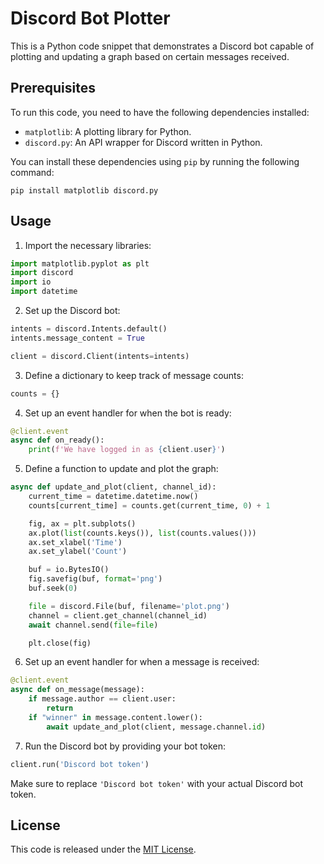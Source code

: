 # Discord Bot Plotter

This is a Python code snippet that demonstrates a Discord bot capable of plotting and updating a graph based on certain messages received.

## Prerequisites

To run this code, you need to have the following dependencies installed:

- `matplotlib`: A plotting library for Python.
- `discord.py`: An API wrapper for Discord written in Python.

You can install these dependencies using `pip` by running the following command:

```
pip install matplotlib discord.py
```

## Usage

1. Import the necessary libraries:

```python
import matplotlib.pyplot as plt
import discord
import io
import datetime
```

2. Set up the Discord bot:

```python
intents = discord.Intents.default()
intents.message_content = True

client = discord.Client(intents=intents)
```

3. Define a dictionary to keep track of message counts:

```python
counts = {}
```

4. Set up an event handler for when the bot is ready:

```python
@client.event
async def on_ready():
    print(f'We have logged in as {client.user}')
```

5. Define a function to update and plot the graph:

```python
async def update_and_plot(client, channel_id):
    current_time = datetime.datetime.now()
    counts[current_time] = counts.get(current_time, 0) + 1

    fig, ax = plt.subplots()
    ax.plot(list(counts.keys()), list(counts.values()))
    ax.set_xlabel('Time')
    ax.set_ylabel('Count')

    buf = io.BytesIO()
    fig.savefig(buf, format='png')
    buf.seek(0)

    file = discord.File(buf, filename='plot.png')
    channel = client.get_channel(channel_id)
    await channel.send(file=file)

    plt.close(fig)
```

6. Set up an event handler for when a message is received:

```python
@client.event
async def on_message(message):
    if message.author == client.user:
        return
    if "winner" in message.content.lower():
        await update_and_plot(client, message.channel.id)
```

7. Run the Discord bot by providing your bot token:

```python
client.run('Discord bot token')
```

Make sure to replace `'Discord bot token'` with your actual Discord bot token.

## License

This code is released under the [MIT License](https://opensource.org/licenses/MIT).
